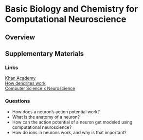 # Basic Biology and Chemistry for Computational Neuroscience

## Overview 



## Supplementary Materials 

### Links
<a href="https://www.khanacademy.org/science/biology/ap-biology/ap-human-biology#ap-neuron-nervous-system">Khan Academy</a><br>
<a href="https://www.sciencedaily.com/releases/2018/10/181018141057.htm">How dendrites work</a><br>
<a href="https://www.quora.com/What-are-areas-of-neuroscience-that-intersect-with-computer-science">Computer Science x Neuroscience</a>

### Questions
- How does a neuron’s action potential work?
- What is the anatomy of a neuron?
- How can the action potential of a neuron get modeled using computational neuroscience?
- How do ions in neurons work, and why is that important?


